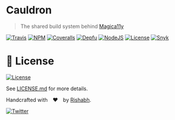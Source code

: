 Cauldron
========
> The shared build system behind [Magica11y](https://github.com/magica11y/cauldron)

[![Travis](https://img.shields.io/travis/com/magica11y/cauldron.svg?style=for-the-badge "Travis build status")](https://travis-ci.com/magica11y/cauldron)
[![NPM](https://img.shields.io/npm/v/@magica11y/cauldron.svg?style=for-the-badge "NPM version")](https://www.npmjs.com/package/@magica11y/cauldron)
[![Coveralls](https://img.shields.io/coveralls/magica11y/cauldron.svg?style=for-the-badge "Test coverage status")](https://coveralls.io/r/magica11y/cauldron)
[![Depfu](https://img.shields.io/depfu/dependencies/github/magica11y/cauldron?style=for-the-badge "Dependencies status")](https://depfu.com/repos/github/magica11y/cauldron)
[![NodeJS](https://img.shields.io/node/v/magica11y.svg?style=for-the-badge "Node version")](https://www.npmjs.com/package/magica11y)
[![License](https://img.shields.io/github/license/magica11y/cauldron.svg?style=for-the-badge "MIT license")](LICENSE.md)
[![Snyk](https://img.shields.io/snyk/vulnerabilities/github/magica11y/cauldron?style=for-the-badge "Snyk vulnerabilities status")](https://snyk.io/test/github/magica11y/cauldron?targetFile=package.json)


# 📜 License

[![License](https://img.shields.io/github/license/magica11y/magica11y.svg?style=for-the-badge "MIT license")](LICENSE.md)

See [LICENSE.md](LICENSE.md) for more details.

Handcrafted with ❤️ by [Rishabh](https://rishabh.ink).

[![Twitter](https://img.shields.io/twitter/follow/rishabh_ink.svg?style=social)](https://twitter.com/rishabh_ink)
